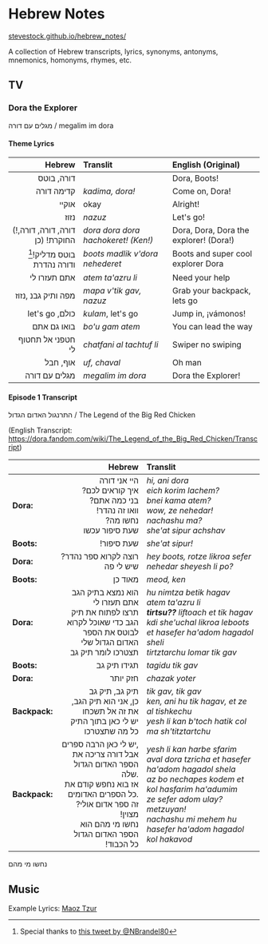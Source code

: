# Hebrew Notes
[stevestock.github.io/hebrew_notes/](https://stevestock.github.io/hebrew_notes/)

A collection of Hebrew transcripts, lyrics, synonyms, antonyms, mnemonics, homonyms, rhymes, etc.


## TV

### Dora the Explorer
מגלים עם דורה / megalim im dora

#### Theme Lyrics

| Hebrew | Translit | English (Original)|
| ---: | :--- | :--- |
| דורה, בוטס |      | Dora, Boots! |
| קדימה דורה | *kadima, dora!* | Come on, Dora! |
| אוקיי | okay | Alright! |
| נזוז | *nazuz* | Let's go! |
| (!דורה, דורה, דורה, החוקרת! (כן | *dora dora dora hachokeret! (Ken!)* | Dora, Dora, Dora the explorer! (Dora!) |
| [^1]!בוטס מדליק ודורה נהדרת | *boots madlik v'dora nehederet* | Boots and super cool explorer Dora |
| אתם תעזרו לי | *atem ta'azru li* | Need your help |
| מפה ותיק גבנ ,נזוז | *mapa v'tik gav, nazuz* | Grab your backpack, lets go|
| let's go ,כולם  | *kulam*, let's go | Jump in, ¡vámonos! |
| בואו גם אתם | *bo'u gam atem* | You can lead the way |
| חטפני אל תחטוף לי | *chatfani al tachtuf li* | Swiper no swiping |
| אוף, חבל | *uf, chaval* | Oh man |
| מגלים עם דורה | *megalim im dora* | Dora the Explorer! |

#### Episode 1 Transcript
התרנגול האדום הגדול / The Legend of the Big Red Chicken

(English Transcript: https://dora.fandom.com/wiki/The_Legend_of_the_Big_Red_Chicken/Transcript)

| | Hebrew | Translit |
| :--- | ---: | :--- |
| **Dora:** | היי אני דורה <br>?איך קוראים לכם<br>?בני כמה אתם<br>!וואו זה נהדר<br>?נחשו מה<br>שעת סיפור עכשו  | *hi, ani dora<br>eich korim lachem?<br>bnei kama atem?<br>wow, ze nehedar!<br>nachashu ma?<br>she'at sipur achshav*  |
| **Boots:** | !שעת סיפור | *she'at sipur!* |
| **Dora:** | ?רוצה לקרוא ספר נהדר שיש לי פה | *hey boots, rotze likroa sefer nehedar sheyesh li po?* |
| **Boots:** | מאוד כן | *meod, ken* |
| **Dora:** | הוא נמצא בתיק הגב<br>אתם תעזרו לי<br>תרצו לפתוח את תיק הגב כדי שאוכל לקרוא לבוטס את הספר האדום הגדול שלי<br>תצטרכו לומר תיק גב | *hu nimtza betik hagav<br>atem ta'azru li<br>**tirtsu??** liftoach et tik hagav kdi she'uchal likroa leboots et hasefer ha'adom hagadol sheli<br>tirtztarchu lomar tik gav* |
| **Boots:** | תגידו תיק גב | *tagidu tik gav* |
| **Dora:** | חזק יותר | *chazak yoter* |
| **Backpack:** | תיק גב, תיק גב<br>כן, אני הוא תיק הגב, את זה אל תשכחו<br> יש לי כאן בתוך התיק כל מה שתצטרכו | *tik gav, tik gav<br>ken, ani hu tik hagav, et ze al tishkechu<br>yesh li kan b'toch hatik col ma sh'titztartchu* |
| **Backpack:** | יש לי כאן הרבה ספרים,<br>אבל דורה צריכה את הספר האדום הגדול שלה.<br>אז בוא נחפש קודם את כל הספרים האדומים.<br>?זה ספר אדום אולי <br>!מצוין<br>נחשו מי מהם הוא הספר האדום הגדול<br>!כל הכבוד | *yesh li kan harbe sfarim<br>aval dora tzricha et hasefer ha'adom hagadol shela<br>az bo nechapes kodem et kol hasfarim ha'adumim<br>ze sefer adom ulay?<br>metzuyan!<br> nachashu mi mehem hu hasefer ha'adom hagadol<br>kol hakavod* |

 
 נחשו מי מהם


## Music
Example Lyrics: [Maoz Tzur](maoz_tzur.md)


[^1]: Special thanks to [this tweet by @NBrandel80](https://twitter.com/NBrandel80/status/510441406696263680)
